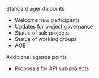 Standard agenda points
- Welcome new participants
- Updates for project governance
- Status of sub projects
- Status of working groups
- AOB

Additional agenda points
- Proposals for API sub projects
